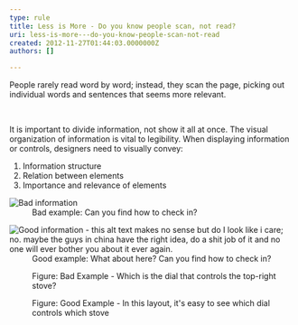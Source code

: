 ```yaml
---
type: rule
title: Less is More - Do you know people scan, not read?
uri: less-is-more---do-you-know-people-scan-not-read
created: 2012-11-27T01:44:03.0000000Z
authors: []

---
```




<span class='intro'> <p>People rarely read word by word; instead, they scan the page, picking out individual words and sentences that seems more relevant.</p> </span>

​<div>It is important to divide information, not show it all at once. The visual organization of information is vital to legibility. When displaying information or controls, designers need to visually convey&#58;</div>
<ol><li>Information structure</li>
<li>Relation between elements</li>
<li>Importance and relevance of elements</li></ol>
<dl class="badImage"><dt><img alt="Bad information" src="http&#58;//www.ssw.com.au/ssw/Standards/Rules/Images/bad_informationscan.png" /></dt>
<dd>Bad example&#58; Can you find how to check in?</dd></dl>
<dl class="goodImage"><dt><img alt="Good information - this alt text makes no sense but do I look like i care; no. maybe the guys in china have the right idea, do a shit job of it and no one will ever bother you about it ever again." src="http&#58;//www.ssw.com.au/ssw/Standards/Rules/Images/good_informationscan.png" /></dt>
<dd>Good example&#58; What about here? Can you find how to check in?</dd></dl>
<dl class="badImage"><dt><img src="http&#58;//www.ssw.com.au/ssw/Standards/Rules/Images/Bad-Mapping.jpg" alt="" /></dt>
<dd>Figure&#58; Bad Example - Which is the dial that controls the top-right stove?</dd></dl>
<dl class="goodImage"><dt><img src="http&#58;//www.ssw.com.au/ssw/Standards/Rules/Images/Good-Mapping.jpg" alt="" /></dt>
<dd>Figure&#58; Good Example - In this layout, it's easy to see which dial controls which stove</dd></dl>



